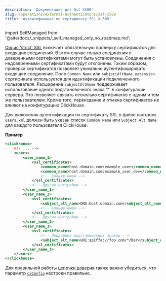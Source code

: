 ```yaml
---
description: 'Документация для Ssl X509'
slug: /operations/external-authenticators/ssl-x509
title: 'Аутентификация по сертификату SSL X.509'
---
```


import SelfManaged from '@site/docs/_snippets/_self_managed_only_no_roadmap.md';

<SelfManaged />

[Опция 'strict' SSL](../server-configuration-parameters/settings.md#openssl) включает обязательную проверку сертификатов для входящих соединений. В этом случае только соединения с доверенными сертификатами могут быть установлены. Соединения с недоверенными сертификатами будут отклонены. Таким образом, проверка сертификатов позволяет уникально аутентифицировать входящее соединение. Поле `Common Name` или `subjectAltName extension` сертификата используется для идентификации подключенного пользователя. Расширение `subjectAltName` поддерживает использование одного подстановочного знака '*' в конфигурации сервера. Это позволяет связать несколько сертификатов с одним и тем же пользователем. Кроме того, переиздание и отмена сертификатов не влияют на конфигурацию ClickHouse.

Для включения аутентификации по сертификату SSL в файле настроек `users.xml` должен быть указан список `Common Name` или `Subject Alt Name` для каждого пользователя ClickHouse:

**Пример**
```xml
<clickhouse>
    <!- ... -->
    <users>
        <user_name_1>
            <ssl_certificates>
                <common_name>host.domain.com:example_user</common_name>
                <common_name>host.domain.com:example_user_dev</common_name>
                <!-- Больше имен -->
            </ssl_certificates>
            <!-- Другие настройки -->
        </user_name_1>
        <user_name_2>
            <ssl_certificates>
                <subject_alt_name>DNS:host.domain.com</subject_alt_name>
                <!-- Больше имен -->
            </ssl_certificates>
            <!-- Другие настройки -->
        </user_name_2>
        <user_name_3>
            <ssl_certificates>
                <!-- Поддержка подстановочных знаков -->
                <subject_alt_name>URI:spiffe://foo.com/*/bar</subject_alt_name>
            </ssl_certificates>
        </user_name_3>
    </users>
</clickhouse>
```

Для правильной работы [цепочки доверия](https://en.wikipedia.org/wiki/Chain_of_trust) также важно убедиться, что параметр [`caConfig`](../server-configuration-parameters/settings.md#openssl) настроен правильно.
